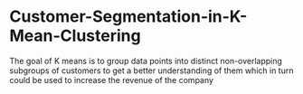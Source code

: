 # Customer-Segmentation-in-K-Mean-Clustering
The goal of K means is to group data points into distinct non-overlapping subgroups of customers to get a better understanding of them which in turn could be used to increase the revenue of the company
